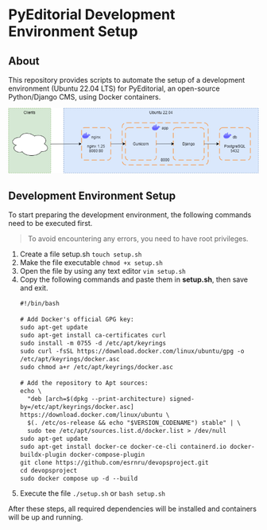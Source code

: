 # PyEditorial Development Environment Setup
## About
This repository provides scripts to automate the setup of a development environment (Ubuntu 22.04 LTS) for PyEditorial, an open-source Python/Django CMS, using Docker containers.

![Diagram](./diagram.png)
## Development Environment Setup

To start preparing the development environment, the following commands need to be executed first.
> To avoid encountering any errors, you need to have root privileges.

1. Create a file setup.sh
   `touch setup.sh`
2. Make the file executable
   `chmod +x setup.sh`
3. Open the file by using any text editor
   `vim setup.sh`
4. Copy the following commands and paste them in **setup.sh**, then save and exit.
   ```
   #!/bin/bash

   # Add Docker's official GPG key:
   sudo apt-get update
   sudo apt-get install ca-certificates curl
   sudo install -m 0755 -d /etc/apt/keyrings
   sudo curl -fsSL https://download.docker.com/linux/ubuntu/gpg -o /etc/apt/keyrings/docker.asc
   sudo chmod a+r /etc/apt/keyrings/docker.asc

   # Add the repository to Apt sources:
   echo \
     "deb [arch=$(dpkg --print-architecture) signed-by=/etc/apt/keyrings/docker.asc] https://download.docker.com/linux/ubuntu \
     $(. /etc/os-release && echo "$VERSION_CODENAME") stable" | \
     sudo tee /etc/apt/sources.list.d/docker.list > /dev/null
   sudo apt-get update
   sudo apt-get install docker-ce docker-ce-cli containerd.io docker-buildx-plugin docker-compose-plugin
   git clone https://github.com/esrnru/devopsproject.git
   cd devopsproject
   sudo docker compose up -d --build
   ```
5. Execute the file `./setup.sh` or `bash setup.sh`

After these steps, all required dependencies will be installed and containers will be up and running.
